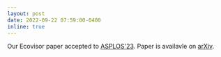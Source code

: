 ```yaml
---
layout: post
date: 2022-09-22 07:59:00-0400
inline: true
---
```


Our Ecovisor paper accepted to [ASPLOS'23](https://asplos-conference.org/). Paper is availavle on [arXiv](https://lass.cs.umass.edu/papers/pdf/ASPLOS2023_ecovisor.pdf).